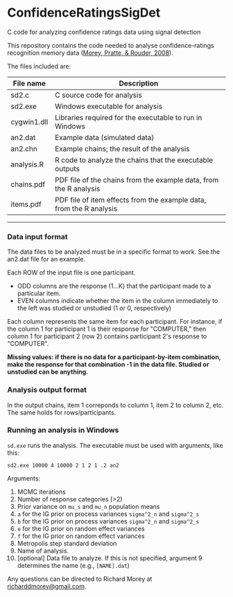 # ConfidenceRatingsSigDet
C code for analyzing confidence ratings data using signal detection


This repository contains the code needed to analyse confidence-ratings recognition memory data ([Morey, Pratte, & Rouder, 2008](http://www.sciencedirect.com/science/article/pii/S0022249608000242)). 

The files included are:

File name| Description
---------|---------
sd2.c    |      C source code for analysis
sd2.exe  |     Windows executable for analysis
cygwin1.dll |   Libraries required for the executable to run in Windows
an2.dat     |  Example data (simulated data)
an2.chn     |  Example chains; the result of the analysis
analysis.R  |  R code to analyze the chains that the executable outputs
chains.pdf  |  PDF file of the chains from the example data, from the R analysis
items.pdf   |  PDF file of item effects from the example data, from the R analysis
----------------


### Data input format
The data files to be analyzed must be in a specific format to work. See the an2.dat file for an example.

Each ROW of the input file is one participant.
* ODD columns are the response (1...K) that the participant made to a particular item. 
* EVEN columns indicate whether the item in the column immediately to the left was studied or unstudied (1 or 0, respectively) 

Each column represents the same item for each participant. For instance, if the column 1 for participant 1 is their response for "COMPUTER," then column 1 for participant 2 (row 2) contains participant 2's response to "COMPUTER".

**Missing values: if there is no data for a participant-by-item combination, make the response for that combination -1 in the data file. Studied or unstudied can be anything.**

### Analysis output format

In the output chains, item 1 correponds to column 1, item 2 to column 2, etc. The same holds for rows/participants.

### Running an analysis in Windows
`sd.exe` runs the analysis. The executable must be used with arguments, like this:

    sd2.exe 10000 4 10000 2 1 2 1 .2 an2

Arguments:

1. MCMC iterations
2. Number of response categories (>2)
3. Prior variance on `mu_s` and `mu_n` population means
4. `a` for the IG prior on process variances `sigma^2_n` and `sigma^2_s`
5. `b` for the IG prior on process variances `sigma^2_n` and `sigma^2_s`
6. `e` for the IG prior on random effect variances
7. `f` for the IG prior on random effect variances
8. Metropolis step standard deviation
9. Name of analysis. 
10. [optional] Data file to analyze. If this is not specified, argument 9 determines the name (e.g., `[NAME].dat`)


Any questions can be directed to Richard Morey at richarddmorey@gmail.com.
